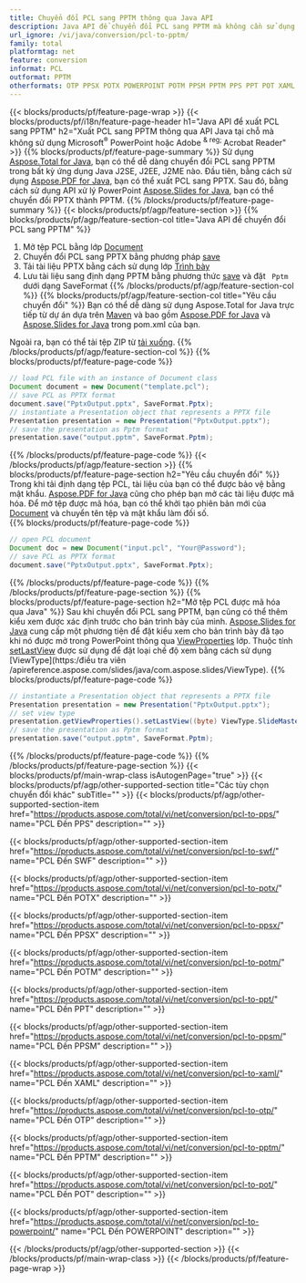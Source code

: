 ```yaml
---
title: Chuyển đổi PCL sang PPTM thông qua Java API
description: Java API để chuyển đổi PCL sang PPTM mà không cần sử dụng Microsoft Word
url_ignore: /vi/java/conversion/pcl-to-pptm/
family: total
platformtag: net
feature: conversion
informat: PCL
outformat: PPTM
otherformats: OTP PPSX POTX POWERPOINT POTM PPSM PPTM PPS PPT POT XAML SWF
---
```

{{< blocks/products/pf/feature-page-wrap >}}
{{< blocks/products/pf/i18n/feature-page-header h1="Java API để xuất PCL sang PPTM" h2="Xuất PCL sang PPTM thông qua API Java tại chỗ mà không sử dụng Microsoft<sup>&reg;</sup> PowerPoint hoặc Adobe <sup> & reg; </sup> Acrobat Reader" >}}
{{% blocks/products/pf/feature-page-summary %}}
Sử dụng [Aspose.Total for Java](https://products.aspose.com/total/java/), bạn có thể dễ dàng chuyển đổi PCL sang PPTM trong bất kỳ ứng dụng Java J2SE, J2EE, J2ME nào. Đầu tiên, bằng cách sử dụng [Aspose.PDF for Java](https://products.aspose.com/pdf/java/), bạn có thể xuất PCL sang PPTX. Sau đó, bằng cách sử dụng API xử lý PowerPoint [Aspose.Slides for Java](https://products.aspose.com/slides/java/), bạn có thể chuyển đổi PPTX thành PPTM.
{{% /blocks/products/pf/feature-page-summary  %}}
{{< blocks/products/pf/agp/feature-section >}}
{{% blocks/products/pf/agp/feature-section-col title="Java API để chuyển đổi PCL sang PPTM" %}}
1. Mở tệp PCL bằng lớp [Document](https://reference.aspose.com/pdf/java/com.aspose.pdf/Document)
2. Chuyển đổi PCL sang PPTX bằng phương pháp [save](https://reference.aspose.com/pdf/java/com.aspose.pdf/Document#save-java.lang.String-int-)
3. Tải tài liệu PPTX bằng cách sử dụng lớp [Trình bày](https://reference.aspose.com/slides/java/com.aspose.slides/Presentation)
4. Lưu tài liệu sang định dạng PPTM bằng phương thức [save](https://reference.aspose.com/slides/java/com.aspose.slides/Presentation#save-java.lang.String-int-) và đặt ` Pptm` dưới dạng SaveFormat
{{% /blocks/products/pf/agp/feature-section-col %}}
{{% blocks/products/pf/agp/feature-section-col title="Yêu cầu chuyển đổi" %}}
Bạn có thể dễ dàng sử dụng Aspose.Total for Java trực tiếp từ dự án dựa trên [Maven](https://repository.aspose.com/webapp/#/artifacts/browse/tree/General/repo/com/aspose/aspose-total) và bao gồm [Aspose.PDF for Java](https://docs.aspose.com/pdf/java/installation/) và [Aspose.Slides for Java](https://docs.aspose.com/slides/java/installation/) trong pom.xml của bạn.

Ngoài ra, bạn có thể tải tệp ZIP từ [tải xuống](https://downloads.aspose.com/total/java).
{{% /blocks/products/pf/agp/feature-section-col %}}
{{% blocks/products/pf/feature-page-code %}}

```java
// load PCL file with an instance of Document class
Document document = new Document("template.pcl");
// save PCL as PPTX format 
document.save("PptxOutput.pptx", SaveFormat.Pptx); 
// instantiate a Presentation object that represents a PPTX file
Presentation presentation = new Presentation("PptxOutput.pptx");
// save the presentation as Pptm format
presentation.save("output.pptm", SaveFormat.Pptm);   
```

{{% /blocks/products/pf/feature-page-code %}}
{{< /blocks/products/pf/agp/feature-section >}}
{{% blocks/products/pf/feature-page-section  h2="Yêu cầu chuyển đổi" %}}
Trong khi tải định dạng tệp PCL, tài liệu của bạn có thể được bảo vệ bằng mật khẩu. [Aspose.PDF for Java](https://products.aspose.com/pdf/java/) cũng cho phép bạn mở các tài liệu được mã hóa. Để mở tệp được mã hóa, bạn có thể khởi tạo phiên bản mới của [Document](https://reference.aspose.com/pdf/java/com.aspose.pdf/Document#Document-java.lang.String-java.lang.String-) và chuyển tên tệp và mật khẩu làm đối số.  
{{% blocks/products/pf/feature-page-code %}}

```java
// open PCL document
Document doc = new Document("input.pcl", "Your@Password");
// save PCL as PPTX format 
document.save("PptxOutput.pptx", SaveFormat.Pptx); 

```

{{% /blocks/products/pf/feature-page-code  %}}
{{% /blocks/products/pf/feature-page-section %}}
{{% blocks/products/pf/feature-page-section  h2="Mở tệp PCL được mã hóa qua Java" %}}
Sau khi chuyển đổi PCL sang PPTM, bạn cũng có thể thêm kiểu xem được xác định trước cho bản trình bày của mình. [Aspose.Slides for Java](https://products.aspose.com/slides/java/) cung cấp một phương tiện để đặt kiểu xem cho bản trình bày đã tạo khi nó được mở trong PowerPoint thông qua [ViewProperties](https://reference.aspose.com/slides/java/com.aspose.slides/ViewProperties) lớp. Thuộc tính [setLastView](https://reference.aspose.com/slides/java/com.aspose.slides/ViewProperties#setLastView-int-) được sử dụng để đặt loại chế độ xem bằng cách sử dụng [ViewType](https:/điều tra viên /apireference.aspose.com/slides/java/com.aspose.slides/ViewType). 
{{% blocks/products/pf/feature-page-code %}}

```java
// instantiate a Presentation object that represents a PPTX file
Presentation presentation = new Presentation("PptxOutput.pptx");
// set view type
presentation.getViewProperties().setLastView((byte) ViewType.SlideMasterView);
// save the presentation as Pptm format
presentation.save("output.pptm", SaveFormat.Pptm);    
```

{{% /blocks/products/pf/feature-page-code  %}}
{{% /blocks/products/pf/feature-page-section %}}
{{< blocks/products/pf/main-wrap-class isAutogenPage="true" >}}
{{< blocks/products/pf/agp/other-supported-section title="Các tùy chọn chuyển đổi khác" subTitle="" >}}
{{< blocks/products/pf/agp/other-supported-section-item href="https://products.aspose.com/total/vi/net/conversion/pcl-to-pps/" name="PCL Đến PPS" description="" >}}

{{< blocks/products/pf/agp/other-supported-section-item href="https://products.aspose.com/total/vi/net/conversion/pcl-to-swf/" name="PCL Đến SWF" description="" >}}

{{< blocks/products/pf/agp/other-supported-section-item href="https://products.aspose.com/total/vi/net/conversion/pcl-to-potx/" name="PCL Đến POTX" description="" >}}

{{< blocks/products/pf/agp/other-supported-section-item href="https://products.aspose.com/total/vi/net/conversion/pcl-to-ppsx/" name="PCL Đến PPSX" description="" >}}

{{< blocks/products/pf/agp/other-supported-section-item href="https://products.aspose.com/total/vi/net/conversion/pcl-to-potm/" name="PCL Đến POTM" description="" >}}

{{< blocks/products/pf/agp/other-supported-section-item href="https://products.aspose.com/total/vi/net/conversion/pcl-to-ppt/" name="PCL Đến PPT" description="" >}}

{{< blocks/products/pf/agp/other-supported-section-item href="https://products.aspose.com/total/vi/net/conversion/pcl-to-ppsm/" name="PCL Đến PPSM" description="" >}}

{{< blocks/products/pf/agp/other-supported-section-item href="https://products.aspose.com/total/vi/net/conversion/pcl-to-xaml/" name="PCL Đến XAML" description="" >}}

{{< blocks/products/pf/agp/other-supported-section-item href="https://products.aspose.com/total/vi/net/conversion/pcl-to-otp/" name="PCL Đến OTP" description="" >}}

{{< blocks/products/pf/agp/other-supported-section-item href="https://products.aspose.com/total/vi/net/conversion/pcl-to-pptm/" name="PCL Đến PPTM" description="" >}}

{{< blocks/products/pf/agp/other-supported-section-item href="https://products.aspose.com/total/vi/net/conversion/pcl-to-pot/" name="PCL Đến POT" description="" >}}

{{< blocks/products/pf/agp/other-supported-section-item href="https://products.aspose.com/total/vi/net/conversion/pcl-to-powerpoint/" name="PCL Đến POWERPOINT" description="" >}}


{{< /blocks/products/pf/agp/other-supported-section >}}
{{< /blocks/products/pf/main-wrap-class >}}
{{< /blocks/products/pf/feature-page-wrap >}}